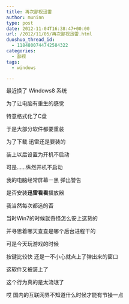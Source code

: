 ```yaml
---
title: 再次鄙视迅雷
author: muninn
type: post
date: 2012-11-04T16:38:47+00:00
url: /2012/11/05/再次鄙视迅雷.html
duoshuo_thread_id:
  - 1184800744742584322
categories:
  - 鄙视
tags:
  - windows

---
```

最近换了 Windows8 系统
  
为了让电脑有重生的感觉
  
特意格式化了C盘
  
于是大部分软件都要重装

为了下载 迅雷还是要装的
  
装上以后设置为开机不启动
  
可是……纵然开机不启动
  
我的电脑经常屏幕一黑 弹出警告
  
是否安装**迅雷看看**播放器

我当然每次都选的否
  
当时Win7的时候就奇怪怎么安上这货的
  
并寻思着哪天查查是哪个后台进程干的

可是今天玩游戏的时候
  
按键比较快 还是一不小心就点上了弹出来的窗口
  
这软件又被装上了
  
这个行为真的是太流氓了
  
哎 国内的互联网界不知道什么时候才能有节操一点